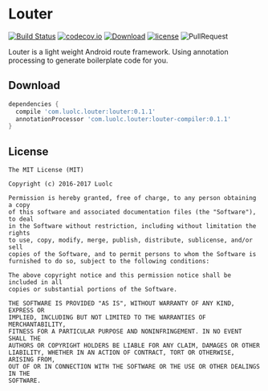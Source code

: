 # Louter

[![Build Status](https://travis-ci.org/Luolc/Louter.svg?branch=master)](https://travis-ci.org/Luolc/Louter) [![codecov.io](http://codecov.io/github/Luolc/Louter/coverage.svg?branch=master)](http://codecov.io/github/Luolc/Louter?branch=master) [![Download](https://api.bintray.com/packages/luolc/AndroidDevLib/louter/images/download.svg)](https://bintray.com/luolc/AndroidDevLib/louter/_latestVersion) [![license](https://img.shields.io/github/license/mashape/apistatus.svg)](LICENSE) ![PullRequest](https://img.shields.io/badge/PRs-welcome-brightgreen.svg)

Louter is a light weight Android route framework. Using annotation processing to generate boilerplate code for you.

## Download

```groovy
dependencies {
  compile 'com.luolc.louter:louter:0.1.1'
  annotationProcessor 'com.luolc.louter:louter-compiler:0.1.1'
}
```

## License

    The MIT License (MIT)

    Copyright (c) 2016-2017 Luolc

    Permission is hereby granted, free of charge, to any person obtaining a copy
    of this software and associated documentation files (the "Software"), to deal
    in the Software without restriction, including without limitation the rights
    to use, copy, modify, merge, publish, distribute, sublicense, and/or sell
    copies of the Software, and to permit persons to whom the Software is
    furnished to do so, subject to the following conditions:

    The above copyright notice and this permission notice shall be included in all
    copies or substantial portions of the Software.

    THE SOFTWARE IS PROVIDED "AS IS", WITHOUT WARRANTY OF ANY KIND, EXPRESS OR
    IMPLIED, INCLUDING BUT NOT LIMITED TO THE WARRANTIES OF MERCHANTABILITY,
    FITNESS FOR A PARTICULAR PURPOSE AND NONINFRINGEMENT. IN NO EVENT SHALL THE
    AUTHORS OR COPYRIGHT HOLDERS BE LIABLE FOR ANY CLAIM, DAMAGES OR OTHER
    LIABILITY, WHETHER IN AN ACTION OF CONTRACT, TORT OR OTHERWISE, ARISING FROM,
    OUT OF OR IN CONNECTION WITH THE SOFTWARE OR THE USE OR OTHER DEALINGS IN THE
    SOFTWARE.
